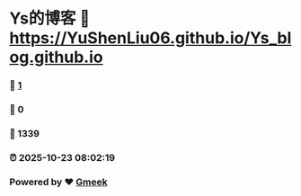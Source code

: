 # Ys的博客 :link: https://YuShenLiu06.github.io/Ys_blog.github.io 
### :page_facing_up: [1](https://YuShenLiu06.github.io/Ys_blog.github.io/tag.html) 
### :speech_balloon: 0 
### :hibiscus: 1339 
### :alarm_clock: 2025-10-23 08:02:19 
### Powered by :heart: [Gmeek](https://github.com/Meekdai/Gmeek)
